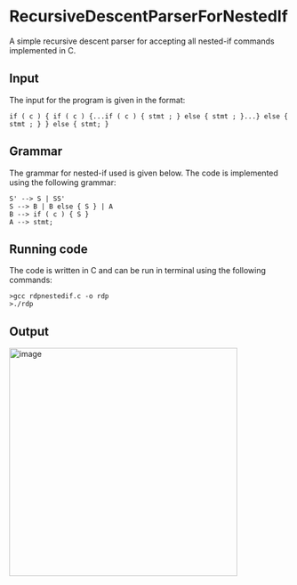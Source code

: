 # RecursiveDescentParserForNestedIf
A simple recursive descent parser for accepting all  nested-if commands implemented in C.

## Input
The input for the program is given in the format:

```
if ( c ) { if ( c ) {...if ( c ) { stmt ; } else { stmt ; }...} else { stmt ; } } else { stmt; }

```

## Grammar
The grammar for nested-if used is given below. The code is implemented using the following grammar:

```
S' --> S | SS'
S --> B | B else { S } | A
B --> if ( c ) { S }
A --> stmt;
```

## Running code
The code is written in C and can be run in terminal using the following commands:
```
>gcc rdpnestedif.c -o rdp
>./rdp
```
## Output
<img width="410" alt="image" src="https://user-images.githubusercontent.com/68645801/183091425-d6d806c2-0a48-4dbb-ba28-b707b4becbaa.png">
